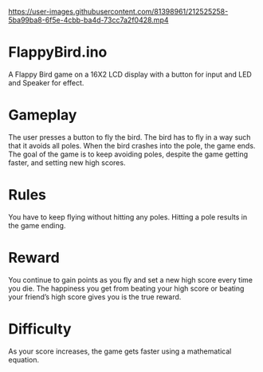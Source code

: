 https://user-images.githubusercontent.com/81398961/212525258-5ba99ba8-6f5e-4cbb-ba4d-73cc7a2f0428.mp4

# FlappyBird.ino
A Flappy Bird game on a 16X2 LCD display with a button for input and LED and Speaker for effect.
# Gameplay
The user presses a button to fly the bird. The bird has to fly in a way such that it avoids all poles. When the bird crashes into the pole, the game ends. The goal of the game is to keep avoiding poles, despite the game getting faster, and setting new high scores.

# Rules
You have to keep flying without hitting any poles. Hitting a pole results in the game ending.
# Reward
You continue to gain points as you fly and set a new high score every time you die. The happiness you get from beating your high score or beating your friend’s high score gives you is the true reward.
# Difficulty
As your score increases, the game gets faster using a mathematical equation.



